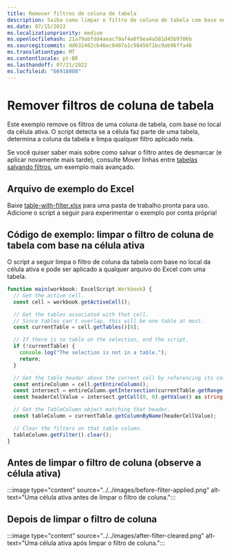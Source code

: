 ```yaml
---
title: Remover filtros de coluna de tabela
description: Saiba como limpar o filtro de coluna de tabela com base no local da célula ativa.
ms.date: 07/15/2022
ms.localizationpriority: medium
ms.openlocfilehash: 21a79abfdd4aeac79af4a0f9ea4a581d45b9706b
ms.sourcegitcommit: dd632402cb46ec8407a1c98456f1bc9ab96ffa46
ms.translationtype: MT
ms.contentlocale: pt-BR
ms.lasthandoff: 07/21/2022
ms.locfileid: "66918808"
---
```

# <a name="remove-table-column-filters"></a>Remover filtros de coluna de tabela

Este exemplo remove os filtros de uma coluna de tabela, com base no local da célula ativa. O script detecta se a célula faz parte de uma tabela, determina a coluna da tabela e limpa qualquer filtro aplicado nela.

Se você quiser saber mais sobre como salvar o filtro antes de desmarcar (e aplicar novamente mais tarde), consulte Mover linhas entre [tabelas salvando filtros](move-rows-across-tables.md), um exemplo mais avançado.

## <a name="sample-excel-file"></a>Arquivo de exemplo do Excel

Baixe <a href="table-with-filter.xlsx">table-with-filter.xlsx</a> para uma pasta de trabalho pronta para uso. Adicione o script a seguir para experimentar o exemplo por conta própria!

## <a name="sample-code-clear-table-column-filter-based-on-active-cell"></a>Código de exemplo: limpar o filtro de coluna de tabela com base na célula ativa

O script a seguir limpa o filtro de coluna da tabela com base no local da célula ativa e pode ser aplicado a qualquer arquivo do Excel com uma tabela.

```TypeScript
function main(workbook: ExcelScript.Workbook) {
  // Get the active cell.
  const cell = workbook.getActiveCell();

  // Get the tables associated with that cell.
  // Since tables can't overlap, this will be one table at most.
  const currentTable = cell.getTables()[0];

  // If there is no table on the selection, end the script.
  if (!currentTable) {
    console.log("The selection is not in a table.");
    return;
  }

  // Get the table header above the current cell by referencing its column.
  const entireColumn = cell.getEntireColumn();
  const intersect = entireColumn.getIntersection(currentTable.getRange());
  const headerCellValue = intersect.getCell(0, 0).getValue() as string;

  // Get the TableColumn object matching that header.
  const tableColumn = currentTable.getColumnByName(headerCellValue);

  // Clear the filters on that table column.
  tableColumn.getFilter().clear();
}
```

## <a name="before-clearing-column-filter-notice-the-active-cell"></a>Antes de limpar o filtro de coluna (observe a célula ativa)

:::image type="content" source="../../images/before-filter-applied.png" alt-text="Uma célula ativa antes de limpar o filtro de coluna.":::

## <a name="after-clearing-column-filter"></a>Depois de limpar o filtro de coluna

:::image type="content" source="../../images/after-filter-cleared.png" alt-text="Uma célula ativa após limpar o filtro de coluna.":::
